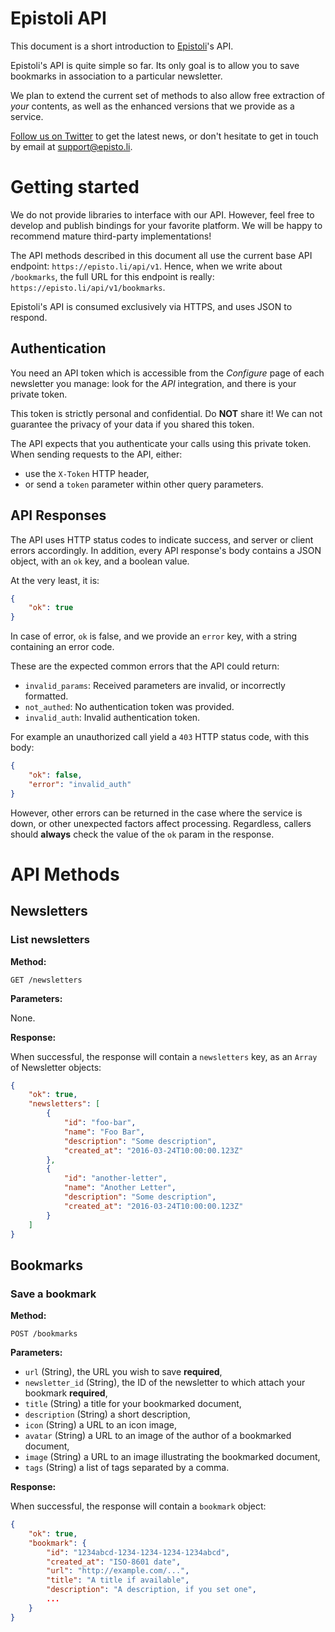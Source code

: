 # Epistoli API

This document is a short introduction to [Epistoli][epistoli]'s API.

Epistoli's API is quite simple so far. Its only goal is to allow you to save
bookmarks in association to a particular newsletter.

We plan to extend the current set of methods to also allow free extraction of
*your* contents, as well as the enhanced versions that we provide as a service.

[Follow us on Twitter][epistolist] to get the latest news, or don't hesitate to
get in touch by email at [support@episto.li][support_email].

[epistoli]: https://episto.li/
[epistolist]: https://twitter.com/epistolist
[support_email]: mailto:support@episto.li?subject=API%20Question

# Getting started

We do not provide libraries to interface with our API. However, feel free to
develop and publish bindings for your favorite platform. We will be happy to
recommend mature third-party implementations!

The API methods described in this document all use the current base API
endpoint: `https://episto.li/api/v1`. Hence, when we write about `/bookmarks`,
the full URL for this endpoint is really: `https://episto.li/api/v1/bookmarks`.

Epistoli's API is consumed exclusively via HTTPS, and uses JSON to respond.

## Authentication

You need an API token which is accessible from the *Configure* page of each
newsletter you manage: look for the *API* integration, and there is your
private token.

This token is strictly personal and confidential. Do **NOT** share it! We can
not guarantee the privacy of your data if you shared this token.

The API expects that you authenticate your calls using this private token.
When sending requests to the API, either:

 - use the `X-Token` HTTP header,
 - or send a `token` parameter within other query parameters.

## API Responses

The API uses HTTP status codes to indicate success, and server or client errors
accordingly. In addition, every API response's body contains a JSON object,
with an `ok` key, and a boolean value.

At the very least, it is:

```json
{
    "ok": true
}
```

In case of error, `ok` is false, and we provide an `error` key, with a string
containing an error code.

These are the expected common errors that the API could return:

 - `invalid_params`: Received parameters are invalid, or incorrectly formatted.
 - `not_authed`: No authentication token was provided.
 - `invalid_auth`: Invalid authentication token.

For example an unauthorized call yield a `403` HTTP status code, with this
body:

```json
{
    "ok": false,
    "error": "invalid_auth"
}
```

However, other errors can be returned in the case where the service is
down, or other unexpected factors affect processing. Regardless,
callers should **always** check the value of the `ok` param in the
response.


# API Methods

## Newsletters

### List newsletters

**Method:**

```
GET /newsletters
```

**Parameters:**

None.

**Response:**

When successful, the response will contain a `newsletters` key, as an
`Array` of Newsletter objects:

```json
{
    "ok": true,
    "newsletters": [
        {
            "id": "foo-bar",
            "name": "Foo Bar",
            "description": "Some description",
            "created_at": "2016-03-24T10:00:00.123Z"
        },
        {
            "id": "another-letter",
            "name": "Another Letter",
            "description": "Some description",
            "created_at": "2016-03-24T10:00:00.123Z"
        }
    ]
}
```

## Bookmarks

### Save a bookmark

**Method:**

```
POST /bookmarks
```

**Parameters:**

 - `url` (String), the URL you wish to save **required**,
 - `newsletter_id` (String), the ID of the newsletter to which attach your bookmark **required**,
 - `title` (String) a title for your bookmarked document,
 - `description` (String) a short description,
 - `icon` (String) a URL to an icon image,
 - `avatar` (String) a URL to an image of the author of a bookmarked document,
 - `image` (String) a URL to an image illustrating the bookmarked document,
 - `tags` (String) a list of tags separated by a comma.

**Response:**

When successful, the response will contain a `bookmark` object:

```json
{
    "ok": true,
    "bookmark": {
        "id": "1234abcd-1234-1234-1234-1234abcd",
        "created_at": "ISO-8601 date",
        "url": "http://example.com/...",
        "title": "A title if available",
        "description": "A description, if you set one",
        ...
    }
}
```
